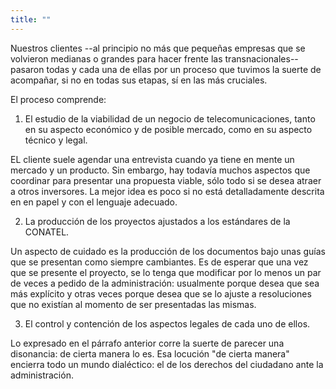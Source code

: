 ```yaml
---
title: ""
---
```


Nuestros clientes --al principio no más que pequeñas empresas que se volvieron medianas o grandes para hacer frente las transnacionales-- pasaron todas y cada una de ellas por un proceso que tuvimos la suerte de acompañar, si no en todas sus etapas, sí en las más cruciales.

El proceso comprende:

1. El estudio de la viabilidad de un negocio de telecomunicaciones, tanto en su aspecto económico y de posible mercado, como en su aspecto técnico y legal. 

EL cliente suele agendar una entrevista cuando ya tiene en mente un mercado y un producto. Sin embargo, hay todavía muchos aspectos que coordinar para presentar una propuesta viable, sólo todo si se desea atraer a otros inversores. La mejor idea es poco si no está detalladamente descrita en en papel y con el lenguaje adecuado.

2. La producción de los proyectos ajustados a los estándares de la CONATEL.

Un aspecto de cuidado es la producción de los documentos bajo unas guías que se presentan como siempre cambiantes. Es de esperar que una vez que se presente el proyecto, se lo tenga que modificar por lo menos un par de veces a pedido de la administración: usualmente porque desea que sea más explícito y otras veces porque desea que se lo ajuste a resoluciones que no existían al momento de ser presentadas las mismas.

3. El control y contención de los aspectos legales de cada uno de ellos.

Lo expresado en el párrafo anterior corre la suerte de parecer una disonancia: de cierta manera lo es. Esa locución "de cierta manera" encierra todo un mundo dialéctico: el de los derechos del ciudadano ante la administración.
